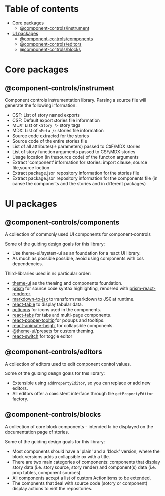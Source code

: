 # Table of contents

-   [Core packages](#core-packages)
    -   [@component-controls/instrument](#component-controlsinstrument)
-   [UI packages](#ui-packages)
    -   [@component-controls/components](#component-controlscomponents)
    -   [@component-controls/editors](#component-controlseditors)
    -   [@component-controls/blocks](#component-controlsblocks)

# Core packages

<package-section file="./core/instrument/README.md" section="overview" />

<!-- START-PACKAGE-SECTION -->

## @component-controls/instrument

Component controls instrumentation library. 
Parsing a source file will generate the following information:

-   CSF: List of story named exports
-   CSF: Default export stories file information
-   MDX: List of `<Story />` story tags
-   MDX: List of `<Meta />` stories file information
-   Source code extracted for the stories
-   Source code of the entire stories file
-   List of all attributes(ie parameters) passed to CSF/MDX stories
-   List of story function arguments passed to CSF/MDX stories
-   Usage location (in thesource code) of the function arguments
-   Extract 'component' information for stories: import clause, source file,source loction
-   Extract package.json repository information for the stories file
-   Extract package.json repository information for the components file (in canse the components and the stories and in different packages)

<!-- END-PACKAGE-SECTION -->

# UI packages

<package-section file="./ui/components/README.md" section="overview" />

<!-- START-PACKAGE-SECTION -->

## @component-controls/components

A collection of commonly used UI components for component-controls

Some of the guiding design goals for this library:

-   Use theme-ui/system-ui as an foundation for a react UI library.
-   As much as possible possible, avoid using components with css dependencies.

Third-libraries used in no particular order:

-   [theme-ui](https://theme-ui.com) as the theming and components foundation.
-   [prism](https://prismjs.com) for source code syntax highlighting, rendered with [prism-react-renderer](https://github.com/FormidableLabs/prism-react-renderer).
-   [markdown-to-jsx](https://probablyup.com/markdown-to-jsx/) to transform markdown to JSX at runtime.
-   [react-table](https://github.com/tannerlinsley/react-table) to display tabular data. 
-   [octicons](https://octicons.github.com) for icons used in the components.
-   [react-tabs](https://reactcommunity.org/react-tabs/) for tabs and multi-page components.
-   [react-popper-tooltip](https://react-popper-tooltip.netlify.com) for popups and tooltips.
-   [react-animate-height](https://muffinman.io/react-animate-height/) for collapsible components.
-   [@theme-ui/presets](https://theme-ui.com/packages/presets/) for custom theming.
-   [react-switch](https://github.com/markusenglund/react-switch) for toggle editor

<!-- END-PACKAGE-SECTION -->

<package-section file="./ui/editors/README.md" section="overview" />

<!-- START-PACKAGE-SECTION -->

## @component-controls/editors

A collection of editors used to edit component control values.

Some of the guiding design goals for this library:

-   Extensible using `addPropertyEditor`, so you can replace or add new editors.
-   All editors offer a consistent interface through the `getPropertyEditor` factory.

<!-- END-PACKAGE-SECTION -->

<package-section file="./ui/blocks/README.md" section="overview" />

<!-- START-PACKAGE-SECTION -->

## @component-controls/blocks

A collection of core block components - intended to be displayed on the documentation page of stories.

Some of the guiding design goals for this library:

-   Most components should have a 'plain' and a 'block' version, where the block versions adds a collapsible ox with a title.
-   There are two main categories of components: components that display story data (i.e. story source, story render) and component(s) data (i.e. prop tables, component sources)
-   All components accept a list of custom ActionItems to be extended. 
-   The compnents that deal with source code (sotory or component) display actions to visit the repositories.

<!-- END-PACKAGE-SECTION -->
